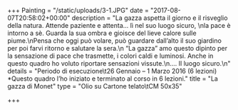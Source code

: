 +++
Painting = "/static/uploads/3-1.JPG"
date = "2017-08-07T20:58:02+00:00"
description = "La gazza aspetta il giorno e il risveglio della natura. Attende paziente e attenta... lì nel suo luogo sicuro, \nla pace è intorno a sè. Guarda la sua ombra e gioisce del lieve calore sulle piume.\nPensa che oggi può volare, può  guardare dall’alto il suo giardino per poi farvi ritorno e salutare la sera.\n “La gazza” amo questo dipinto per la sensazione di pace che trasmette, i colori caldi e luminosi. Anche in questo quadro ho voluto riportare sensazioni vissute.\n.... Il luogo sicuro.\n"
details = "Periodo di esecuzione\t26 Gennaio – 1 Marzo 2016 (6 lezioni) *Questo quadro l’ho iniziato e terminato al corso in 6 lezioni."
title = "La gazza di Monet"
type = "Olio su Cartone telato\tCM 50x35"

+++

